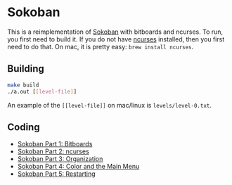 # Sokoban

This is a reimplementation of [Sokoban](https://en.wikipedia.org/wiki/Sokoban) with bitboards and ncurses. To run, you first need to build it. If you do not have [ncurses](https://invisible-island.net/ncurses/) installed, then you first need to do that. On mac, it is pretty easy: `brew install ncurses`.

## Building

```bash
make build
./a.out [[level-file]]
```

An example of the `[[level-file]]` on mac/linux is `levels/level-0.txt`.

## Coding

- [Sokoban Part 1: Bitboards](https://youtu.be/1qzPr5OpPOE?si=1ijM4O0X8vE1O1u7)
- [Sokoban Part 2: ncurses](https://youtu.be/PHkmcQtTuxU?si=LB8c5zvodZrtva98)
- [Sokoban Part 3: Organization](https://www.youtube.com/watch?v=ZO7vgxL8Zqo)
- [Sokoban Part 4: Color and the Main Menu](https://www.youtube.com/watch?v=42ZuLIajps8)
- [Sokoban Part 5: Restarting](https://www.youtube.com/watch?v=WjEhLT4OZLk)
